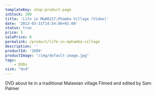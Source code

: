 ```yaml
---
templateKey: shop-product-page
inStock: 100
title: 'Life in M&#8217;Phamba Village (Video)'
date: '2013-03-31T14:54:06+01:00'
status: true
price: 5
salePrice: 0
permalink: /product/life-in-mphamba-village
description: ''
productId: '2099'
productImage: "/img/default-image.jpg"
tags:
    - DVDs
size: "dvd"
---
```

DVD about lie in a traditional Malawian village Filmed and edited by Sam Palmer